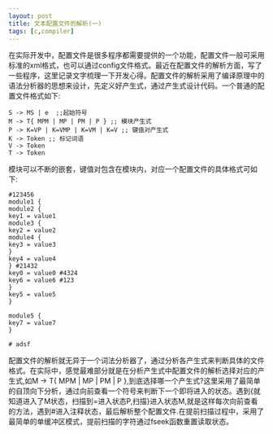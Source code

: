 ```yaml
---
layout: post
title: 文本配置文件的解析(一)
tags: [c,compiler]
---
```


在实际开发中，配置文件是很多程序都需要提供的一个功能，配置文件一般可采用标准的xml格式，也可以通过config文件格式。最近在配置文件的解析方面，写了一些程序，这里记录文字梳理一下开发心得。配置文件的解析采用了编译原理中的语法分析器的思想来设计，先定义好产生式，通过产生式设计代码。一个普通的配置文件格式如下:

    S -> MS | e  ;;起始符号
	M -> T{ MPM | MP | PM | P } ;; 模块产生式
	P -> K=VP | K=VMP | K=VM | K=V ;; 键值对产生式
	K -> Token ;; 标记词语
	V -> Token
	T -> Token

模块可以不断的嵌套，键值对包含在模块内，对应一个配置文件的具体格式可如下:


    #123456
	module1 { 
	module2 {
	key1 = value1
	module3 {
	key2 = value2
	module4 {
	key3 = value3
	}
	key4 = value4
	} #21432
	key0 = value0 #4324
	key6 = value6 #123
	}
	key5 = value5
	}
	
	module5 {
	key7 = value7
	}

    # adsf

配置文件的解析就无异于一个词法分析器了，通过分析各产生式来判断具体的文件格式。在实际中，感觉最难部分就是在分析产生式中配置文件的解析选择对应的产生式,如M -> T{ MPM | MP | PM | P },到底选择哪一个产生式?这里采用了最简单的自顶向下分析，通过向前查看一个符号来判断下一个即将进入的状态。遇到{就知道进入了M状态，扫描到=进入状态P,扫描}进入状态M,就是这样每次向前查看的方法，遇到#进入注释状态，最后解析整个配置文件.在提前扫描过程中，采用了最简单的单缓冲区模式，提前扫描的字符通过fseek函数重置读取状态。
